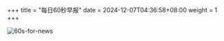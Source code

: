+++
title = "每日60秒早报"
date = 2024-12-07T04:36:58+08:00
weight = 1
+++

![60s-for-news](/img/zaobao/zaobao.png "由 ALAPI 提供支持")
